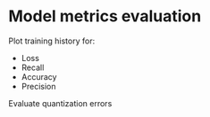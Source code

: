# Model metrics evaluation

Plot training history for:
- Loss
- Recall
- Accuracy
- Precision

Evaluate quantization errors